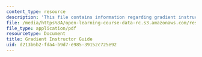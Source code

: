 ```yaml
---
content_type: resource
description: 'This file contains information regarding gradient instructor guide. '
file: /media/https%3A/open-learning-course-data-rc.s3.amazonaws.com/res-tll-004-stem-concept-videos-fall-2013/d213b6b2fda4b9d7e98539152c725e92_MITRES_TLL-004F13_GrdGuide.pdf
file_type: application/pdf
resourcetype: Document
title: Gradient Instructor Guide
uid: d213b6b2-fda4-b9d7-e985-39152c725e92
---
```

